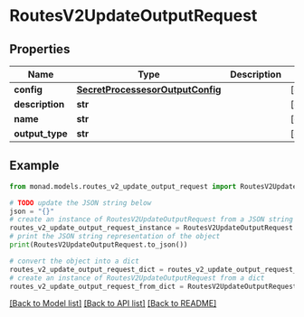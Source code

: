 # RoutesV2UpdateOutputRequest


## Properties

Name | Type | Description | Notes
------------ | ------------- | ------------- | -------------
**config** | [**SecretProcessesorOutputConfig**](SecretProcessesorOutputConfig.md) |  | [optional] 
**description** | **str** |  | [optional] 
**name** | **str** |  | [optional] 
**output_type** | **str** |  | [optional] 

## Example

```python
from monad.models.routes_v2_update_output_request import RoutesV2UpdateOutputRequest

# TODO update the JSON string below
json = "{}"
# create an instance of RoutesV2UpdateOutputRequest from a JSON string
routes_v2_update_output_request_instance = RoutesV2UpdateOutputRequest.from_json(json)
# print the JSON string representation of the object
print(RoutesV2UpdateOutputRequest.to_json())

# convert the object into a dict
routes_v2_update_output_request_dict = routes_v2_update_output_request_instance.to_dict()
# create an instance of RoutesV2UpdateOutputRequest from a dict
routes_v2_update_output_request_from_dict = RoutesV2UpdateOutputRequest.from_dict(routes_v2_update_output_request_dict)
```
[[Back to Model list]](../README.md#documentation-for-models) [[Back to API list]](../README.md#documentation-for-api-endpoints) [[Back to README]](../README.md)


